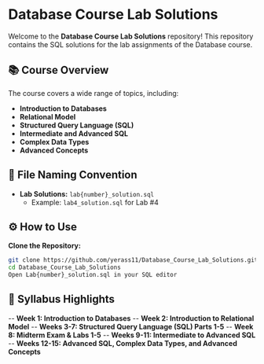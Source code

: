 # Database Course Lab Solutions

Welcome to the **Database Course Lab Solutions** repository! This repository contains the SQL solutions for the lab assignments of the Database course.

## 📚 Course Overview

The course covers a wide range of topics, including:

- **Introduction to Databases**
- **Relational Model**
- **Structured Query Language (SQL)**
- **Intermediate and Advanced SQL**
- **Complex Data Types**
- **Advanced Concepts**

## 📄 File Naming Convention

- **Lab Solutions:** `lab{number}_solution.sql`
  - Example: `lab4_solution.sql` for Lab #4

## ⚙️ How to Use

**Clone the Repository:**
   ```bash
   git clone https://github.com/yerass11/Database_Course_Lab_Solutions.git
   cd Database_Course_Lab_Solutions
   Open Lab{number}_solution.sql in your SQL editor
```

   
## 📅 Syllabus Highlights

-- **Week 1: Introduction to Databases**
-- **Week 2: Introduction to Relational Model**
-- **Weeks 3-7: Structured Query Language (SQL) Parts 1-5**
-- **Week 8: Midterm Exam & Labs 1-5**
-- **Weeks 9-11: Intermediate to Advanced SQL**
-- **Weeks 12-15: Advanced SQL, Complex Data Types, and Advanced Concepts**



